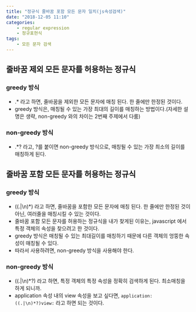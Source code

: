 ```yaml
---
title: "정규식 줄바꿈 포함 모든 문자 일치(js속성검색)"
date: "2018-12-05 11:10"
categories:
    - regular expression
    - 정규표현식 
tags:
    - 모든 문자 검색
---
```


## 줄바꿈 제외 모든 문자를 허용하는 정규식
### greedy 방식
- .* 라고 하면, 줄바꿈을 제외한 모든 문자에 매칭 된다. 한 줄에만 한정된 것이다.
- greedy 방식은, 매칭될 수 있는 가장 최대의 길이를 매칭하는 방법이다.(자세한 설명은 생략, non-greedy 와의 차이는 2번째 주제에서 다룸)

### non-greedy 방식
- .*? 라고, ?를 붙이면 non-greedy 방식으로, 매칭될 수 있는 가장 최소의 길이를 매칭하게 된다.
  
## 줄바꿈 포함 모든 문자를 허용하는 정규식
### greedy 방식
- ((.|\n)*) 라고 하면, 줄바꿈을 포함한 모든 문자에 매칭 된다. 한 줄에만 한정된 것이 아닌, 여러줄을 매칭시킬 수 있는 것이다.
- 줄바꿈 포함 모든 문자를 허용하는 정규식을 내가 찾게된 이유는, javascript 에서 특정 객체의 속성을 찾으려고 한 것이다.
- greedy 방식은 매칭될 수 있는 최대길이를 매칭하기 때문에 다른 객체의 엉뚱한 속성이 매칭될 수 있다.
- 따라서 사용하려면, non-greedy 방식을 사용해야 한다. 
### non-greedy 방식
- ((.|\n)*?) 라고 하면, 특정 객체의 특정 속성을 정확히 검색하게 된다. 최소매칭을 하게 되니까.
- application 속성 내의 view 속성을 보고 싶다면, ```application:((.|\n)*?)view:``` 라고 하면 되는 것이다.